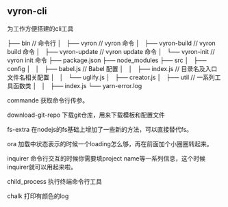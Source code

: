 ## vyron-cli
   为工作方便搭建的cli工具

├── bin	// 命令行
│   ├── vyron		// vyron 命令
│   ├── vyron-build		// vyron build 命令
│   ├── vyron-update		// vyron update 命令
│   └── vyron-init		// vyron init 命令
├── package.json
├── node_modules
├── src
│   ├── config
│   │   ├── babel.js	// Babel 配置
│   │   ├── index.js		// 目录名及入口文件名相关配置
│   │   └── uglify.js
│   ├── creator.js
│   ├── util		// 一系列工具函数类
│   │   ├── index.js
└── yarn-error.log



commande 获取命令行传参。

download-git-repo  下载git仓库，用来下载模板和配置文件

fs-extra 在nodejs的fs基础上增加了一些新的方法，可以直接替代fs。

ora  加载中状态表示的时候一个loading怎么够，再在前面加个小圈圈转起来。

inquirer 命令行交互的时候你需要填project name等一系列信息，这个时候inquirer就可以用起来啦。

child_process 执行终端命令行工具

chalk  打印有颜色的log